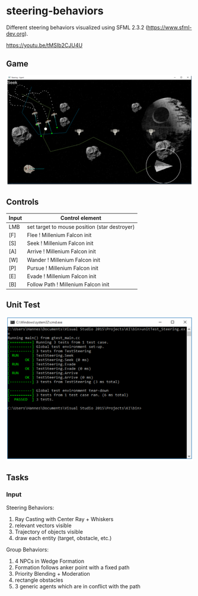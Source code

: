 # steering-behaviors
Different steering behaviors visualized using SFML 2.3.2 (https://www.sfml-dev.org).

https://youtu.be/tMSIb2CJU4U

## Game

![game-ui](steering.png)

## Controls

Input    |   Control element
---------|------------------
LMB      | set target to mouse position (star destroyer)
[F]      | Flee ! Millenium Falcon init
[S]      | Seek ! Millenium Falcon init
[A]      | Arrive ! Millenium Falcon init
[W]      | Wander ! Millenium Falcon init
[P]      | Pursue ! Millenium Falcon init
[E]      | Evade ! Millenium Falcon init
[B]      | Follow Path ! Millenium Falcon init

## Unit Test

![unitTest](unitTest.png)

## Tasks

### Input

Steering Behaviors:

1. Ray Casting with Center Ray + Whiskers
2. relevant vectors visible
3. Trajectory of objects visible
4. draw each entity (target, obstacle, etc.) 

Group Behaviors:

1. 4 NPCs in Wedge Formation
2. Formation follows anker point with a fixed path
3. Priority Blending + Moderation
4. rectangle obstacles
5. 3 generic agents which are in conflict with the path


